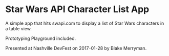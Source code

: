 # Star Wars API Character List App

A simple app that hits swapi.com to display a list of Star Wars characters in a table view.

Prototyping Playground included.

Presented at Nashville DevFest on 2017-01-28 by Blake Merryman.
